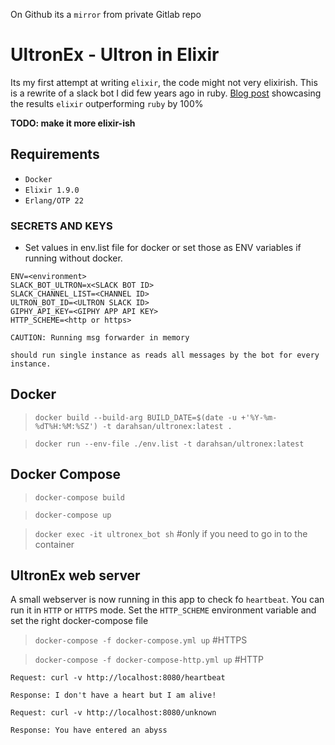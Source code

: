 On Github its a `mirror` from private Gitlab repo

# UltronEx - Ultron in Elixir

Its my first attempt at writing `elixir`, the code might not very elixirish. This is a rewrite of a slack bot I did few years ago in ruby. [Blog post](https://medium.com/@hsan_nabi_dar/ruby-vs-elixir-performance-ultron-is-dead-long-live-ultronex-f24e40a4c4d4) showcasing the results `elixir`  outperforming `ruby` by 100%

**TODO: make it more elixir-ish**

## Requirements 
* `Docker`
* `Elixir 1.9.0`
* `Erlang/OTP 22`

### SECRETS AND KEYS
* Set values in env.list file for docker or set those as ENV variables if running without docker.

```
ENV=<environment>
SLACK_BOT_ULTRON=x<SLACK BOT ID>
SLACK_CHANNEL_LIST=<CHANNEL ID>
ULTRON_BOT_ID=<ULTRON SLACK ID>
GIPHY_API_KEY=<GIPHY APP API KEY> 
HTTP_SCHEME=<http or https>
```

`CAUTION: Running msg forwarder in memory`

`should run single instance as reads all messages by the bot for every instance.`

## Docker
> `docker build --build-arg BUILD_DATE=$(date -u +'%Y-%m-%dT%H:%M:%SZ') -t darahsan/ultronex:latest .`

> `docker run --env-file ./env.list -t darahsan/ultronex:latest`

## Docker Compose 
> `docker-compose build`

> `docker-compose up`

> `docker exec -it ultronex_bot sh` #only if you need to go in to the container

## UltronEx web server

A small webserver is now running in this app to check fo `heartbeat`. You can run it in `HTTP` or `HTTPS` mode. Set the `HTTP_SCHEME` environment variable and set the right docker-compose file  

> `docker-compose -f docker-compose.yml up` #HTTPS

> `docker-compose -f docker-compose-http.yml up` #HTTP

```
Request: curl -v http://localhost:8080/heartbeat

Response: I don't have a heart but I am alive!
```

```
Request: curl -v http://localhost:8080/unknown

Response: You have entered an abyss

```
